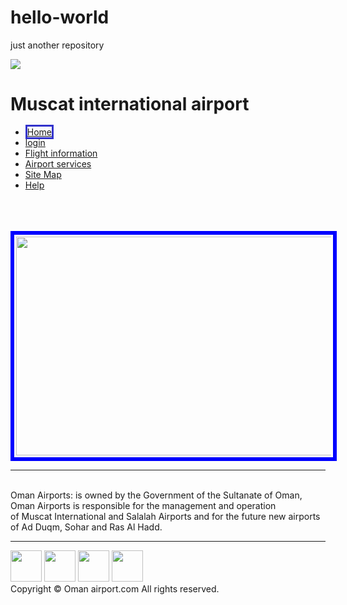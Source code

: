 # hello-world
just another repository

<html>
<head>
<title> MUSCAT INTERNATIONAL AIRPORT </title>
 <link href="style.css" rel="stylesheet" type="text/css">

 </head>

<body>

 <div class = "logo">
 <img src = "logo.jpg" >
</div>
 <h1>Muscat international airport</h1>
  <ul class = "menus">
 <li><a href="Home.html" style="border: 3px solid;border-color:#3232CC">Home</a></li>
 <li><a href="login.html">login</a></li>
 <li><a href="Flight information.html">Flight information</a></li>
 <li><a href="Airport services.html">Airport services</a></li>
 <li><a href="Site Map.html">Site Map</a></li>
 <li><a href="help.html">Help</a></li>
 </ul>
 <br><br></br>

<img src="picture.jpg" width="1240px" height="350px" style="border: solid blue 6px; padding: 3px;">
<hr>
<br>
Oman Airports: is owned by the Government of the Sultanate of Oman, Oman Airports is responsible for the management and operation <br>
of Muscat International and Salalah Airports and for the future new airports of Ad Duqm, Sohar and Ras Al Hadd.<br>
	<hr>
 <div class="symbol">
 <img src="facebook.png" width="50px" height="50px">
 <img src="youtube.png"width="50px" height="50px" >
 <img src="twitter.png"width="50px" height="50px">
 <img src="googleplus.png"width="50px" height="50px">
 </div>
 <div id="bttmbar">Copyright &copy; Oman airport.com  All rights reserved.</div>

 </body>



</html>
    
